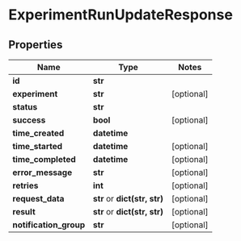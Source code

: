 # ExperimentRunUpdateResponse

## Properties
| Name                   | Type                          | Notes      |
|------------------------|-------------------------------|------------|
| **id**                 | **str**                       |            |
| **experiment**         | **str**                       | [optional] |
| **status**             | **str**                       |            |
| **success**            | **bool**                      | [optional] |
| **time_created**       | **datetime**                  |            |
| **time_started**       | **datetime**                  | [optional] |
| **time_completed**     | **datetime**                  | [optional] |
| **error_message**      | **str**                       | [optional] |
| **retries**            | **int**                       | [optional] |
| **request_data**       | **str** or **dict(str, str)** | [optional] |
| **result**             | **str** or **dict(str, str)** | [optional] |
| **notification_group** | **str**                       | [optional] |
